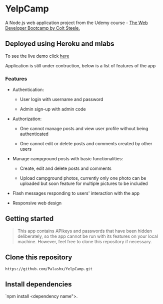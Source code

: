 # YelpCamp

A Node.js web application project from the Udemy course - [The Web Developer Bootcamp by Colt Steele.](https://www.udemy.com/the-web-developer-bootcamp/)

## Deployed using Heroku and mlabs

To see the live demo click [here](https://www.udemy.com/the-web-developer-bootcamp/)

Application is still under contruction, below is a list of features of the app

### Features
- Authentication:

  - User login with username and password

  - Admin sign-up with admin code

- Authorization:

  - One cannot manage posts and view user profile without being authenticated

  - One cannot edit or delete posts and comments created by other users

- Manage campground posts with basic functionalities:

  - Create, edit and delete posts and comments

  - Upload campground photos, currently only one photo can be uploaded but soon feature for multiple pictures to be included
 
- Flash messages responding to users' interaction with the app

- Responsive web design

## Getting started

> This app contains APIkeys and passwords that have been hidden deliberately, so the app cannot be run with its features on your local machine. However, feel free to clone this repository if necessary.

## Clone this repository

`https://github.com/Palashx/YelpCamp.git`

## Install dependencies

`npm install <dependency name">.




